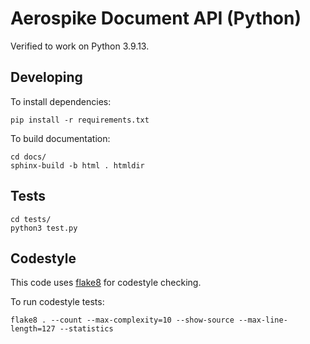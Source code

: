 # Aerospike Document API (Python)

Verified to work on Python 3.9.13.

## Developing

To install dependencies:
```
pip install -r requirements.txt
```

To build documentation:
```
cd docs/
sphinx-build -b html . htmldir
```

## Tests

```
cd tests/
python3 test.py
```

## Codestyle

This code uses [flake8](https://github.com/pycqa/flake8) for codestyle checking.

To run codestyle tests:
```
flake8 . --count --max-complexity=10 --show-source --max-line-length=127 --statistics
```
